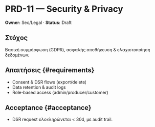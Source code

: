 # PRD-11 — Security & Privacy
**Owner:** Sec/Legal · **Status:** Draft
## Στόχος
Βασική συμμόρφωση (GDPR), ασφαλής αποθήκευση & ελαχιστοποίηση δεδομένων.
## Απαιτήσεις {#requirements}
- Consent & DSR flows (export/delete)
- Data retention & audit logs
- Role-based access (admin/producer/customer)
## Acceptance {#acceptance}
- DSR request ολοκληρώνεται < 30d, με audit trail.
